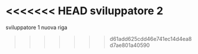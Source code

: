 <<<<<<< HEAD
sviluppatore 2
=======
sviluppatore 1
nuova riga
>>>>>>> d61add625cdd46e741ec14d4ea8d7ae801a40590
